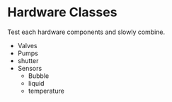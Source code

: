 # Hardware Classes
Test each hardware components and slowly combine.

- Valves
- Pumps
- shutter
- Sensors
  - Bubble
  - liquid
  - temperature
